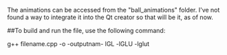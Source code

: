The animations can be accessed from the "ball_animations" folder.
I've not found a way to integrate it into the Qt creator so that will be it, as of now.

##To build and run the file, use the following command:

g++ filename.cpp -o -outputnam- lGL -lGLU -lglut
